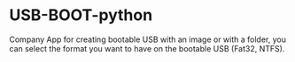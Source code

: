 # USB-BOOT-python
 Company App for creating bootable USB with an image or with a folder, you can select the format you want to have on the bootable USB (Fat32, NTFS).
